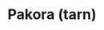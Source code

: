 ---
uuid: 5vz37b6m
title: Pakora (tarn)
titleslug: pakora-tarn_5vz37b6m
draft: true
layout: recettes
type: plat
categories:
  - Bouchées salées
  - Friture
auteur: tarn team
regime:
  - vegetarien
  - sans-gluten
  - vegan
  - sans-lactose
cuisson: Oui
temperature: Chaud
plate: 5
quantite_desc: 4 pakoras par personnes
check: Oui
checkAlwaysOk: false
ingredients:
  legumes:
    - title: Pomme de terre
      quantite: 160
      unit: grammes
    - title: Oignon
      quantite: 160
      unit: grammes
    - title: Courgette
      quantite: 80
      unit: grammes
    - title: Ail
      quantite: 2
      unit: gousse·s
  autres:
    - title: Eau
      quantite: 200
      unit: ml
  sec:
    - title: Farine de pois chiche
      quantite: 200
      unit: grammes
  lof:
    - title: Farine de pois chiche
      quantite: 200
      unit: grammes
  epices:
    - title: Curry
      quantite: 1
      unit: c. à soupe
    - title: Cumin (graines)
      quantite: 1
      unit: c. à café
    - title: Coriandre en poudre
      quantite: 1
      unit: c. à café
    - title: Coriandre fraîche
      quantite: 0.2
      unit: bottes
    - title: Sel
      quantite: 5
      unit: grammes
preparation: >-
  * Peler oignons, patates. Couper en morceaux (pas trop gros), ainsi que les
  courgettes.

  * Dans un saladier, verser la farine.Ajouter le cumin, coriandre et coriandre fraîche ciselée.

  * Peler les gousses d'ail et le gingembre. Les presser et ajouter à la farine.

  * Mélanger le tout. Bien saler.

  * Ajouter l'eau petit à petit pour former une pâte. Verser ensuite les morceaux de légumes et bien mélanger pour qu'ils soient recouverts de pâte.

  * Faire chauffer l'huile de friture

  * Pour cuire les pakaros, prendre l'équivalent d'une c.à s. de pâte et verser dans l'huile. Retourner de temps en temps. Lorsque le pakora est bien doré, le sortir de l'huile et disposer sur du papier absorbant.
publishDate: 2024-05-20T13:42:00.000Z
---